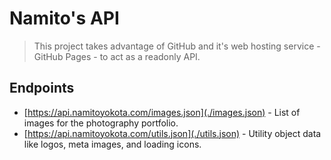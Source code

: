 # Namito's API

> This project takes advantage of GitHub and it's web hosting service - GitHub Pages - to act as a readonly API.

## Endpoints

-   [https://api.namitoyokota.com/images.json](./images.json) - List of images for the photography portfolio.
-   [https://api.namitoyokota.com/utils.json](./utils.json) - Utility object data like logos, meta images, and loading icons.
